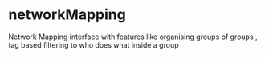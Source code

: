 networkMapping
==============

Network Mapping interface with features like organising groups of groups , tag based filtering to who does what inside a group 
